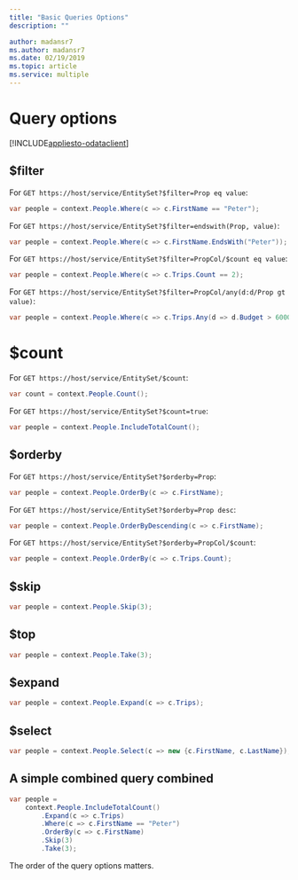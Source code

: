 ```yaml
---
title: "Basic Queries Options"
description: ""

author: madansr7
ms.author: madansr7
ms.date: 02/19/2019
ms.topic: article
ms.service: multiple
---
```

# Query options
[!INCLUDE[appliesto-odataclient](../../includes/appliesto-odataclient-v6.md)]

## $filter

For `GET https://host/service/EntitySet?$filter=Prop eq value`:

``` csharp
var people = context.People.Where(c => c.FirstName == "Peter");
```

For `GET https://host/service/EntitySet?$filter=endswith(Prop, value)`:

``` csharp
var people = context.People.Where(c => c.FirstName.EndsWith("Peter"));
```

For `GET https://host/service/EntitySet?$filter=PropCol/$count eq value`:

``` csharp
var people = context.People.Where(c => c.Trips.Count == 2);
```


For `GET https://host/service/EntitySet?$filter=PropCol/any(d:d/Prop gt value)`:

``` csharp
var people = context.People.Where(c => c.Trips.Any(d => d.Budget > 6000));
```


# $count

For `GET https://host/service/EntitySet/$count`:

``` csharp
var count = context.People.Count();
```

For `GET https://host/service/EntitySet?$count=true`:

``` csharp
var people = context.People.IncludeTotalCount();
```

## $orderby

For `GET https://host/service/EntitySet?$orderby=Prop`:

``` csharp
var people = context.People.OrderBy(c => c.FirstName);
```

For `GET https://host/service/EntitySet?$orderby=Prop desc`:

``` csharp
var people = context.People.OrderByDescending(c => c.FirstName);
```

For `GET https://host/service/EntitySet?$orderby=PropCol/$count`:

``` csharp
var people = context.People.OrderBy(c => c.Trips.Count);
```

## $skip

``` csharp
var people = context.People.Skip(3);
```

## $top

``` csharp
var people = context.People.Take(3);
```

## $expand

``` csharp
var people = context.People.Expand(c => c.Trips);
```

## $select

``` csharp
var people = context.People.Select(c => new {c.FirstName, c.LastName});
```

## A simple combined query combined

``` csharp
var people =
    context.People.IncludeTotalCount()
        .Expand(c => c.Trips)
        .Where(c => c.FirstName == "Peter")
        .OrderBy(c => c.FirstName)
        .Skip(3)
        .Take(3);
```

The order of the query options matters.
